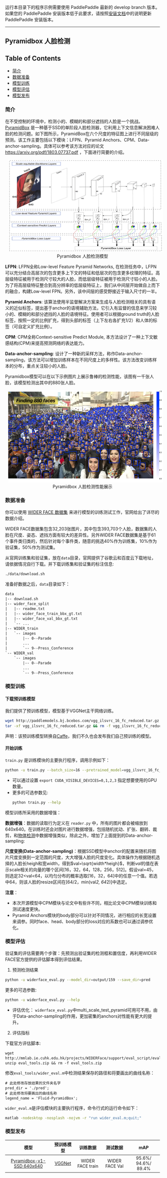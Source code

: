 运行本目录下的程序示例需要使用 PaddlePaddle 最新的 develop branch 版本。如果您的 PaddlePaddle 安装版本低于此要求，请按照[安装文档](http://www.paddlepaddle.org/docs/develop/documentation/zh/build_and_install/pip_install_cn.html)中的说明更新 PaddlePaddle 安装版本。

---


## Pyramidbox 人脸检测

## Table of Contents
- [简介](#简介)
- [数据准备](#数据准备)
- [模型训练](#模型训练)
- [模型评估](#模型评估)
- [模型发布](#模型发布)

### 简介

在不受控制的环境中，检测小的、模糊的和部分遮挡的人脸是一个挑战。[PyramidBox](https://arxiv.org/pdf/1803.07737.pdf) 是一种基于SSD的单阶段人脸检测器，它利用上下文信息解决困难人脸的检测问题。如下图所示，PyramidBox在六个尺度的特征图上进行不同层级的预测。该工作主要包括以下模块：LFPN、Pyramid Anchors、CPM、Data-anchor-sampling。具体可以参考该方法对应的论文 https://arxiv.org/pdf/1803.07737.pdf ，下面进行简要的介绍。
<p align="center">
<img src="images/architecture_of_pyramidbox.jpg" height=300 width=900 hspace='10'/> <br />
Pyramidbox 人脸检测模型
</p>

**LFPN**: LFPN全称Low-level Feature Pyramid Networks, 在检测任务中，LFPN可以充分结合高层次的包含更多上下文的特征和低层次的包含更多纹理的特征。高层级特征被用于检测尺寸较大的人脸，而低层级特征被用于检测尺寸较小的人脸。为了将高层级特征整合到高分辨率的低层级特征上，我们从中间层开始做自上而下的融合，构建Low-level FPN。另外，该中间层的感受野接近于输入尺寸的一半。

**Pyramid Anchors**: 该算法使用半监督解决方案来生成与人脸检测相关的具有语义的近似标签，提出基于anchor的语境辅助方法，它引入有监督的信息来学习较小的、模糊的和部分遮挡的人脸的语境特征。使用者可以根据ground truth的人脸标签，按照一定的比例扩充，得到头部的标签（上下左右各扩充1/2）和人体的标签（可自定义扩充比例）。

**CPM**: CPM全称Context-sensitive Predict Module, 本方法设计了一种上下文敏感结构(CPM)来提高预测网络的表达能力。

**Data-anchor-sampling**: 设计了一种新的采样方法，称作Data-anchor-sampling，该方法可以增加训练样本在不同尺度上的多样性。该方法改变训练样本的分布，重点关注较小的人脸。

Pyramidbox模型可以在以下示例图片上展示鲁棒的检测性能，该图有一千张人脸，该模型检测出其中的880张人脸。
<p align="center">
<img src="images/demo_img.jpg" height=300 width=900 hspace='10'/> <br />
Pyramidbox 人脸检测性能展示
</p>



### 数据准备

你可以使用 [WIDER FACE 数据集](http://mmlab.ie.cuhk.edu.hk/projects/WIDERFace/) 来进行模型的训练测试工作，官网给出了详尽的数据介绍。

WIDER FACE数据集包含32,203张图片，其中包含393,703个人脸，数据集的人脸在尺度、姿态、遮挡方面有较大的差异性。另外WIDER FACE数据集是基于61个事件类归类的，然后针对每个事件类，随意的挑选40%作为训练集，10%作为验证集，50%作为测试集。

从官网训练集和验证集，放在`data`目录，官网提供了谷歌云和百度云下载地址，请依据情况自行下载。并下载训练集和验证集的标注信息:

```bash
./data/download.sh
```

准备好数据之后，`data`目录如下：

```
data
|-- download.sh
|-- wider_face_split
|   |-- readme.txt
|   |-- wider_face_train_bbx_gt.txt
|   |-- wider_face_val_bbx_gt.txt
|   `-- ...
|-- WIDER_train
|   `-- images
|       |-- 0--Parade
|       ...
|       `-- 9--Press_Conference
`-- WIDER_val
    `-- images
        |-- 0--Parade
        ...
        `-- 9--Press_Conference
```


### 模型训练

#### 下载预训练模型

我们提供了预训练模型，模型基于VGGNet主干网络训练。


```bash
wget http://paddlemodels.bj.bcebos.com/vgg_ilsvrc_16_fc_reduced.tar.gz
tar -xf vgg_ilsvrc_16_fc_reduced.tar.gz && rm -f vgg_ilsvrc_16_fc_reduced.tar.gz
```

声明：该预训练模型转换自[Caffe](http://cs.unc.edu/~wliu/projects/ParseNet/VGG_ILSVRC_16_layers_fc_reduced.caffemodel)，我们不久也会发布我们自己预训练的模型。


#### 开始训练


`train.py` 是训练模块的主要执行程序，调用示例如下：

```bash
python -u train.py --batch_size=16 --pretrained_model=vgg_ilsvrc_16_fc_reduced
```
  - 可以通过设置 `export CUDA_VISIBLE_DEVICES=0,1,2,3` 指定想要使用的GPU数量。
  - 更多的可选参数见:
    ```bash
    python train.py --help
    ```

模型训练所采用的数据增强：

**数据增强**：数据的读取行为定义在 `reader.py` 中，所有的图片都会被缩放到640x640。在训练时还会对图片进行数据增强，包括随机扰动、扩张、翻转、裁剪，和[物体检测](https://github.com/PaddlePaddle/models/blob/develop/fluid/object_detection/README_cn.md#%E8%AE%AD%E7%BB%83-pascal-voc-%E6%95%B0%E6%8D%AE%E9%9B%86)中数据增强类似，除此之外，增加了上面提到的Data-anchor-sampling:

  **尺度变换(Data-anchor-sampling)**：根据SSD模型中anchor的配置来随机将图片尺度变换到一定范围的尺度，大大增强人脸的尺度变化。具体操作为根据随机选择的人脸长heigh和宽width，得到$val=\sqrt{width*heigh}$，判断$val$的值在表示scale相关的向量的哪个区间[16，32，64，128，256，512]。假设val=45，则选定32<val<64，以均匀分布的概率选取[16，32，64]中的任意一个值。若选中64，则该人脸的resize区间在[64/2，min(val*2, 64*2)]中选定。



**注意**：
  - 本次开源模型中CPM模块与论文中有些许不同，相比论文中CPM模块训练和测试速度更快。
  - Pyramid Anchors模块的body部分可以针对不同情况，进行相应的长宽设置来调参。同时face、head、body部分的loss对应的系数也可以通过调参优化。


### 模型评估

验证集的评估需要两个步骤：先预测出验证集的检测框和置信度，再利用WIDER FACE官方提供的评估脚本得到评估结果。

1. 预测检测结果

```bash
python -u widerface_eval.py --model_dir=output/159 --save_dir=pred
```

更多的可选参数:

```bash
python -u widerface_eval.py --help
```


- 评估优化： `widerface_eval.py`中multi_scale_test_pyramid可用可不用，由于Data-anchor-sampling的作用，更加密集的anchors对性能有更大的提升。

2. 评估指标

下载官方评估脚本:

```
wget http://mmlab.ie.cuhk.edu.hk/projects/WIDERFace/support/eval_script/eval_tools.zip
unzip eval_tools.zip && rm -f eval_tools.zip
```

修改`eval_tools/wider_eval.m`中检测结果保存的路径和将要画出的曲线名称：

```
# 此处修改存放结果的文件夹名字
pred_dir = './pred';  
# 此处修改将要画出的曲线名称
legend_name = 'Fluid-PyramidBox';
```

`wider_eval.m`是评估模块的主要执行程序，命令行式的运行命令如下：

```bash
matlab -nodesktop -nosplash -nojvm -r "run wider_eval.m;quit;"
```


### 模型发布



| 模型                    | 预训练模型  | 训练数据    | 测试数据    | mAP |
|:------------------------:|:------------------:|:----------------:|:------------:|:----:|
|[Pyramidbox-v1-SSD 640x640]() | [VGGNet](http://paddlemodels.bj.bcebos.com/vgg_ilsvrc_16_fc_reduced.tar.gz) | WIDER FACE train | WIDER FACE Val   | 95.6%/ 94.6%/ 89.4%  |
